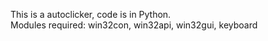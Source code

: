  This is a autoclicker, code is in Python.\
 Modules required: win32con, win32api, win32gui, keyboard
